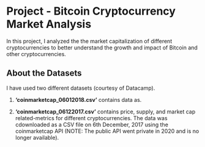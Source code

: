 # Project - Bitcoin Cryptocurrency Market Analysis

In this project, I analyzed the the market capitalization of different cryptocurrencies to better understand the growth and impact of Bitcoin and other cryptocurrencies.

## About the Datasets
I have used two different datasets (courtesy of Datacamp).

1. **‘coinmarketcap_06012018.csv’** contains data as.  

2. **‘coinmarketcap_06122017.csv’** contains price, supply, and market cap related-metrics for different cryptocurrencies. The data was cdownloaded as a CSV file on 6th December, 2017 using the coinmarketcap API (NOTE: The public API went private in 2020 and is no longer available). 

